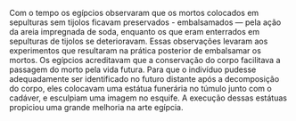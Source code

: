 ﻿Com o tempo os egípcios observaram que os mortos colocados em sepulturas sem tijolos ficavam preservados - embalsamados — pela ação da areia impregnada de soda, enquanto os que eram enterrados em sepulturas de tijolos se deterioravam. Essas observações levaram aos experimentos que resultaram na prática posterior de embalsamar os mortos. Os egípcios acreditavam que a conservação do corpo facilitava a passagem do morto pela vida futura. Para que o indivíduo pudesse adequadamente ser identificado no futuro distante após a decomposição do corpo, eles colocavam uma estátua funerária no túmulo junto com o cadáver, e esculpiam uma  imagem no esquife. A execução dessas estátuas propiciou uma grande melhoria na arte egípcia.